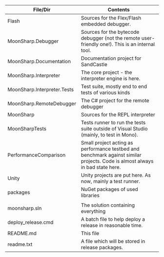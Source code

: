| File/Dir | Contents |
| -------- | -------- |
| Flash | Sources for the Flex/Flash embedded debugger. |
| MoonSharp.Debugger | Sources for the bytecode debugger (not the remote user-friendly one!). This is an internal tool. |
| MoonSharp.Documentation | Documentation project for SandCastle |
| MoonSharp.Interpreter | The core project - the interpreter engine is here. |
| MoonSharp.Interpreter.Tests | Test suite, mostly end to end tests of various kinds |
| MoonSharp.RemoteDebugger | The C# project for the remote debugger |
| MoonSharp | Sources for the REPL interpreter |
| MoonSharpTests | Tests runner to run the tests suite outside of Visual Studio (mainly, to test in Mono). |
| PerformanceComparison | Small project acting as performance testbed and benchmark against similar projects. Code is almost always in bad state here. |
| Unity | Unity projects are put here. As now, mainly a test runner. |
| packages | NuGet packages of used libraries |
| | |
| moonsharp.sln | The solution containing everything |
| deploy_release.cmd | A batch file to help deploy a release in reasonable time. |
| README.md | This file |
| readme.txt | A file which will be stored in release packages. |

